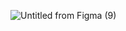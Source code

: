 ![Untitled from Figma (9)](https://github.com/keewhi/keewhiskinpack/assets/96317800/6e878653-6dbc-443e-bcf5-cef1d28778df)
